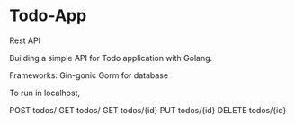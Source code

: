 # Todo-App
Rest API 

Building a simple API for Todo application with Golang. 

Frameworks:
Gin-gonic 
Gorm for database 

To run in localhost,

POST todos/
GET todos/
GET todos/{id}
PUT todos/{id}
DELETE todos/{id}
